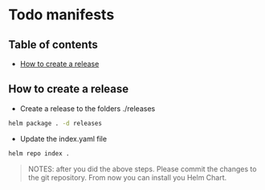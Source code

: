 # Todo manifests

## Table of contents
- [How to create a release](#how-to-create-a-release)


## How to create a release
- Create a release to the folders ./releases

```bash
helm package . -d releases
```

- Update the index.yaml file
```bash
helm repo index .
```

> NOTES: after you did the above steps. Please commit the changes to the git repository. From now you can install you Helm Chart.

